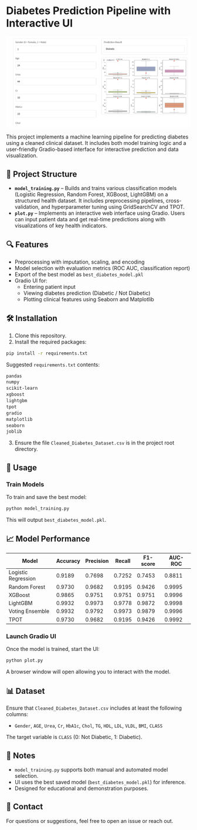 # Diabetes Prediction Pipeline with Interactive UI

![UI Demo](https://github.com/Kotka334/Detecting-Diabetes/blob/main/ui.jpg?raw=true)

This project implements a machine learning pipeline for predicting diabetes using a cleaned clinical dataset. It includes both model training logic and a user-friendly Gradio-based interface for interactive prediction and data visualization.

## 📁 Project Structure

- **`model_training.py`** – Builds and trains various classification models (Logistic Regression, Random Forest, XGBoost, LightGBM) on a structured health dataset. It includes preprocessing pipelines, cross-validation, and hyperparameter tuning using GridSearchCV and TPOT.
- **`plot.py`** – Implements an interactive web interface using Gradio. Users can input patient data and get real-time predictions along with visualizations of key health indicators.

## 🔍 Features

- Preprocessing with imputation, scaling, and encoding
- Model selection with evaluation metrics (ROC AUC, classification report)
- Export of the best model as `best_diabetes_model.pkl`
- Gradio UI for:
  - Entering patient input
  - Viewing diabetes prediction (Diabetic / Not Diabetic)
  - Plotting clinical features using Seaborn and Matplotlib

## 🛠 Installation

1. Clone this repository.
2. Install the required packages:

```bash
pip install -r requirements.txt
```

Suggested `requirements.txt` contents:
```txt
pandas
numpy
scikit-learn
xgboost
lightgbm
tpot
gradio
matplotlib
seaborn
joblib
```

3. Ensure the file `Cleaned_Diabetes_Dataset.csv` is in the project root directory.

## 🚀 Usage

### Train Models
To train and save the best model:

```bash
python model_training.py
```

This will output `best_diabetes_model.pkl`.

## 📈 Model Performance

| Model               | Accuracy | Precision | Recall | F1-score | AUC-ROC |
|---------------------|----------|-----------|--------|----------|---------|
| Logistic Regression | 0.9189   | 0.7698    | 0.7252 | 0.7453   | 0.8811  |
| Random Forest       | 0.9730   | 0.9682    | 0.9195 | 0.9426   | 0.9995  |
| XGBoost             | 0.9865   | 0.9751    | 0.9751 | 0.9751   | 0.9996  |
| LightGBM            | 0.9932   | 0.9973    | 0.9778 | 0.9872   | 0.9998  |
| Voting Ensemble     | 0.9932   | 0.9792    | 0.9973 | 0.9879   | 0.9996  |
| TPOT                | 0.9730   | 0.9682    | 0.9195 | 0.9426   | 0.9992  |

### Launch Gradio UI
Once the model is trained, start the UI:

```bash
python plot.py
```

A browser window will open allowing you to interact with the model.

## 📊 Dataset

Ensure that `Cleaned_Diabetes_Dataset.csv` includes at least the following columns:

- `Gender`, `AGE`, `Urea`, `Cr`, `HbA1c`, `Chol`, `TG`, `HDL`, `LDL`, `VLDL`, `BMI`, `CLASS`

The target variable is `CLASS` (0: Not Diabetic, 1: Diabetic).

## 📌 Notes

- `model_training.py` supports both manual and automated model selection.
- UI uses the best saved model (`best_diabetes_model.pkl`) for inference.
- Designed for educational and demonstration purposes.

## 📧 Contact

For questions or suggestions, feel free to open an issue or reach out.
